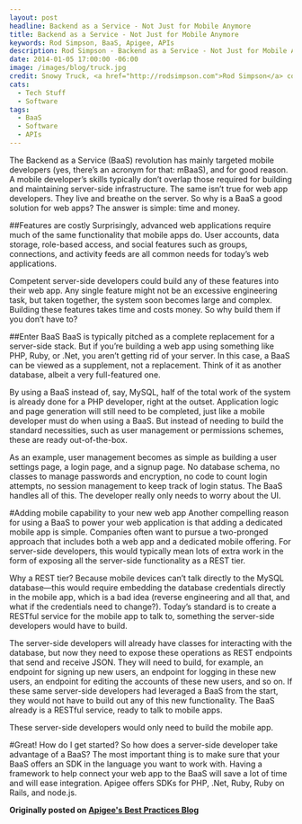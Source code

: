 ```yaml
---
layout: post
headline: Backend as a Service - Not Just for Mobile Anymore
title: Backend as a Service - Not Just for Mobile Anymore
keywords: Rod Simpson, BaaS, Apigee, APIs
description: Rod Simpson - Backend as a Service - Not Just for Mobile Anymore
date: 2014-01-05 17:00:00 -06:00
image: /images/blog/truck.jpg
credit: Snowy Truck, <a href="http://rodsimpson.com">Rod Simpson</a> copyright 2013
cats:
  - Tech Stuff
  - Software
tags:
  - BaaS
  - Software
  - APIs
---
```


The Backend as a Service (BaaS) revolution has mainly targeted mobile developers (yes, there’s an acronym for that: mBaaS), and for good reason. A mobile developer’s skills typically don’t overlap those required for building and maintaining server-side infrastructure. The same isn’t true for web app developers. They live and breathe on the server. So why is a BaaS a good solution for web apps? The answer is simple: time and money.

##Features are costly
Surprisingly, advanced web applications require much of the same functionality that mobile apps do. User accounts, data storage, role-based access, and social features such as groups, connections, and activity feeds are all common needs for today’s web applications.

Competent server-side developers could build any of these features into their web app. Any single feature might not be an excessive engineering task, but taken together, the system soon becomes large and complex. Building these features takes time and costs money. So why build them if you don’t have to?

##Enter BaaS
BaaS is typically pitched as a complete replacement for a server-side stack. But if you’re building a web app using something like PHP, Ruby, or .Net, you aren’t getting rid of your server. In this case, a BaaS can be viewed as a supplement, not a replacement. Think of it as another database, albeit a very full-featured one.

By using a BaaS instead of, say, MySQL, half of the total work of the system is already done for a PHP developer, right at the outset. Application logic and page generation will still need to be completed, just like a mobile developer must do when using a BaaS. But instead of needing to build the standard necessities, such as user management or permissions schemes, these are ready out-of-the-box.

As an example, user management becomes as simple as building a user settings page, a login page, and a signup page. No database schema, no classes to manage passwords and encryption, no code to count login attempts, no session management to keep track of login status. The BaaS handles all of this. The developer really only needs to worry about the UI.

#Adding mobile capability to your new web app
Another compelling reason for using a BaaS to power your web application is that adding a dedicated mobile app is simple. Companies often want to pursue a two-pronged approach that includes both a web app and a dedicated mobile offering. For server-side developers, this would typically mean lots of extra work in the form of exposing all the server-side functionality as a REST tier.

Why a REST tier? Because mobile devices can’t talk directly to the MySQL database—this would require embedding the database credentials directly in the mobile app, which is a bad idea (reverse engineering and all that, and what if the credentials need to change?). Today’s standard is to create a RESTful service for the mobile app to talk to, something the server-side developers would have to build.

The server-side developers will already have classes for interacting with the database, but now they need to expose these operations as REST endpoints that send and receive JSON. They will need to build, for example, an endpoint for signing up new users, an endpoint for logging in these new users, an endpoint for editing the accounts of these new users, and so on. If these same server-side developers had leveraged a BaaS from the start, they would not have to build out any of this new functionality. The BaaS already is a RESTful service, ready to talk to mobile apps.

These server-side developers would only need to build the mobile app.

#Great! How do I get started?
So how does a server-side developer take advantage of a BaaS?  The most important thing is to make sure that your BaaS offers an SDK in the language you want to work with. Having a framework to help connect your web app to the BaaS will save a lot of time and will ease integration. Apigee offers SDKs for PHP, .Net, Ruby, Ruby on Rails, and node.js.

**Originally posted on [Apigee's Best Practices Blog](https://blog.apigee.com/detail/backend_as_a_service_not_just_for_mobile_anymore)**